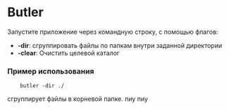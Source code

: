 # Butler
Запустите приложение через командную строку, с помощью флагов:

 + **-dir**: сгруппировать файлы по папкам внутри заданной директории
 + **-clear**: Очистить целевой каталог

### Пример использования
        butler -dir ./
сгруппирует файлы в корневой папке.
пиу пиу
